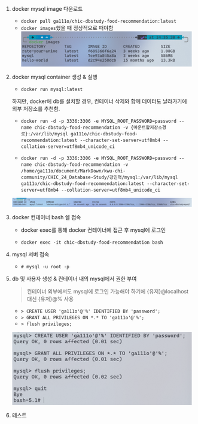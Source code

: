 1. docker mysql image 다운로드

   - `docker pull ga111o/chic-dbstudy-food-recommendation:latest`
   - `docker images`했을 때 정상적으로 떠야함
     ![alt text](./imgs/image.png)

2. docker mysql container 생성 & 실행

   - `docker run mysql:latest`

   하지만, docker에 db를 설치할 경우, 컨테이너 삭제와 함께 데이터도 날라가기에 외부 저장소를 추천함.

   - `docker run -d -p 3336:3306 -e MYSQL_ROOT_PASSWORD=password --name chic-dbstudy-food-recommendation -v {마운트할저장소경로}:/var/lib/mysql ga111o/chic-dbstudy-food-recommendation:latest --character-set-server=utf8mb4 --collation-server=utf8mb4_unicode_ci`

   - `docker run -d -p 3336:3306 -e MYSQL_ROOT_PASSWORD=password --name chic-dbstudy-food-recommendation -v /home/ga111o/document/MarkDown/kwu-chi-community/CHIC_24_Database-Study/강민혁/mysql:/var/lib/mysql ga111o/chic-dbstudy-food-recommendation:latest --character-set-server=utf8mb4 --collation-server=utf8mb4_unicode_ci`

   ![alt text](./imgs/image-2.png)

3. docker 컨테이너 bash 쉘 접속

   - docker exec를 통해 docker 컨테이너에 접근 후 mysql에 로그인

   - `docker exec -it chic-dbstudy-food-recommendation bash`

4. mysql 서버 접속

   - `# mysql -u root -p`

5. db 및 사용자 생성 & 컨테이너 내의 mysql에서 권한 부여

   > 컨테이너 외부에서도 mysql에 로그인 가능해야 하기에 {유저}@localhost 대신 {유저}@% 사용

   - `> CREATE USER 'ga111o'@'%' IDENTIFIED BY 'password';`
   - `> GRANT ALL PRIVILEGES ON *.* TO 'ga111o'@'%';`
   - `> flush privileges;`

   ![alt text](./imgs/image-3.png)

6. 테스트
